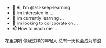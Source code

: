 - 👋 Hi, I’m @zsl-keep-learning
- 👀 I’m interested in ...
- 🌱 I’m currently learning ...
- 💞️ I’m looking to collaborate on ...
- 📫 How to reach me ...


花里胡哨
像我这样的年轻人
总有一天也会成为前浪


<!---
zsl-keep-learning/zsl-keep-learning is a ✨ special ✨ repository because its `README.md` (this file) appears on your GitHub profile.
You can click the Preview link to take a look at your changes.
--->
